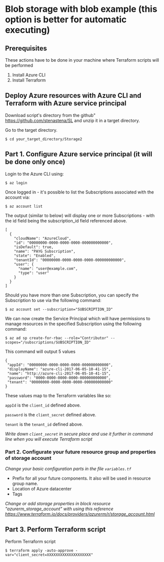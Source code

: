 # Blob storage with blob example (this option is better for automatic executing)

## Prerequisites
These actions have to be done in your machine where Terraform scripts will be performed

1. Install Azure CLI
2. Install Terraform 

## Deploy Azure resources with Azure CLI and Terraform with Azure service principal

Download script's directory from the github"
https://github.com/stenastena/SL 
and unzip it in a target directory.

Go to the target directory.
```
$ cd your_target_directory/Storage2
```
## Part 1. Configure Azure service principal (it will be done only once)
Login to the Azure CLI using:

``` 
$ az login 
```

Once logged in - it's possible to list the Subscriptions associated with the account via:

```
$ az account list
```

The output (similar to below) will display one or more Subscriptions - with the id field being the subscription_id field referenced above.

```
[
  {
    "cloudName": "AzureCloud",
    "id": "00000000-0000-0000-0000-000000000000",
    "isDefault": true,
    "name": "PAYG Subscription",
    "state": "Enabled",
    "tenantId": "00000000-0000-0000-0000-000000000000",
    "user": {
      "name": "user@example.com",
      "type": "user"
    }
  }
]
```
Should you have more than one Subscription, you can specify the Subscription to use via the following command:

```
$ az account set --subscription="SUBSCRIPTION_ID"
```

We can now create the Service Principal which will have permissions to manage resources in the specified Subscription using the following command:

```
$ az ad sp create-for-rbac --role="Contributor" --scopes="/subscriptions/SUBSCRIPTION_ID"
```
This command will output 5 values
 ```
 {
  "appId": "00000000-0000-0000-0000-000000000000",
  "displayName": "azure-cli-2017-06-05-10-41-15",
  "name": "http://azure-cli-2017-06-05-10-41-15",
  "password": "0000-0000-0000-0000-000000000000",
  "tenant": "00000000-0000-0000-0000-000000000000"
}
```
These values map to the Terraform variables like so:

`appId` is the `client_id` defined above.

`password` is the `client_secret` defined above.

`tenant` is the `tenant_id` defined above.

*Write down `client_secret` in secure place and use it further in command line when you will execute Terraform script*  

### Part 2. Configurate your future resource group and properties of storage account
*Change your basic configuration parts in the file `variables.tf`*
* Prefix for all your future components. It also will be used in resource group name.
* Location of Azure datacenter
* Tags 

*Change or add storage properties in block resource "azurerm_storage_account" with  using this reference https://www.terraform.io/docs/providers/azurerm/r/storage_account.html*

## Part 3. Perform Terraform script

Perform Terraform script
```
$ terraform apply -auto-approve -var="client_secret=XXXXXXXXXXXXXXXXXXXX"
```


